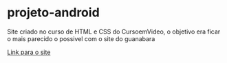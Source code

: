 # projeto-android
Site criado no curso de HTML  e CSS do CursoemVideo, o objetivo era ficar o mais parecido o possivel com o site do guanabara


<a href="https://dvid-max.github.io/projeto-android/" target="_blank">Link para o site </a>
